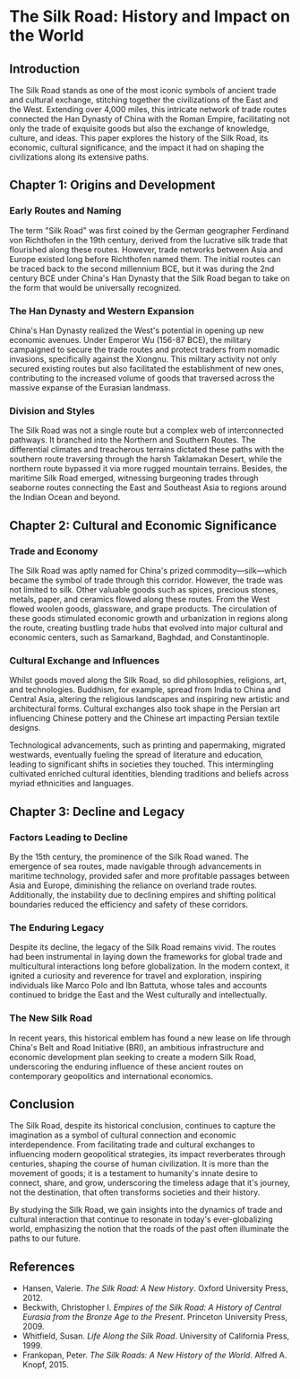 # The Silk Road: History and Impact on the World

## Introduction

The Silk Road stands as one of the most iconic symbols of ancient trade and cultural exchange, stitching together the civilizations of the East and the West. Extending over 4,000 miles, this intricate network of trade routes connected the Han Dynasty of China with the Roman Empire, facilitating not only the trade of exquisite goods but also the exchange of knowledge, culture, and ideas. This paper explores the history of the Silk Road, its economic, cultural significance, and the impact it had on shaping the civilizations along its extensive paths.

## Chapter 1: Origins and Development

### Early Routes and Naming

The term "Silk Road" was first coined by the German geographer Ferdinand von Richthofen in the 19th century, derived from the lucrative silk trade that flourished along these routes. However, trade networks between Asia and Europe existed long before Richthofen named them. The initial routes can be traced back to the second millennium BCE, but it was during the 2nd century BCE under China's Han Dynasty that the Silk Road began to take on the form that would be universally recognized.

### The Han Dynasty and Western Expansion

China's Han Dynasty realized the West's potential in opening up new economic avenues. Under Emperor Wu (156-87 BCE), the military campaigned to secure the trade routes and protect traders from nomadic invasions, specifically against the Xiongnu. This military activity not only secured existing routes but also facilitated the establishment of new ones, contributing to the increased volume of goods that traversed across the massive expanse of the Eurasian landmass.

### Division and Styles

The Silk Road was not a single route but a complex web of interconnected pathways. It branched into the Northern and Southern Routes. The differential climates and treacherous terrains dictated these paths with the southern route traversing through the harsh Taklamakan Desert, while the northern route bypassed it via more rugged mountain terrains. Besides, the maritime Silk Road emerged, witnessing burgeoning trades through seaborne routes connecting the East and Southeast Asia to regions around the Indian Ocean and beyond.

## Chapter 2: Cultural and Economic Significance

### Trade and Economy

The Silk Road was aptly named for China's prized commodity—silk—which became the symbol of trade through this corridor. However, the trade was not limited to silk. Other valuable goods such as spices, precious stones, metals, paper, and ceramics flowed along these routes. From the West flowed woolen goods, glassware, and grape products. The circulation of these goods stimulated economic growth and urbanization in regions along the route, creating bustling trade hubs that evolved into major cultural and economic centers, such as Samarkand, Baghdad, and Constantinople.

### Cultural Exchange and Influences

Whilst goods moved along the Silk Road, so did philosophies, religions, art, and technologies. Buddhism, for example, spread from India to China and Central Asia, altering the religious landscapes and inspiring new artistic and architectural forms. Cultural exchanges also took shape in the Persian art influencing Chinese pottery and the Chinese art impacting Persian textile designs.

Technological advancements, such as printing and papermaking, migrated westwards, eventually fueling the spread of literature and education, leading to significant shifts in societies they touched. This intermingling cultivated enriched cultural identities, blending traditions and beliefs across myriad ethnicities and languages.

## Chapter 3: Decline and Legacy

### Factors Leading to Decline

By the 15th century, the prominence of the Silk Road waned. The emergence of sea routes, made navigable through advancements in maritime technology, provided safer and more profitable passages between Asia and Europe, diminishing the reliance on overland trade routes. Additionally, the instability due to declining empires and shifting political boundaries reduced the efficiency and safety of these corridors.

### The Enduring Legacy

Despite its decline, the legacy of the Silk Road remains vivid. The routes had been instrumental in laying down the frameworks for global trade and multicultural interactions long before globalization. In the modern context, it ignited a curiosity and reverence for travel and exploration, inspiring individuals like Marco Polo and Ibn Battuta, whose tales and accounts continued to bridge the East and the West culturally and intellectually.

### The New Silk Road

In recent years, this historical emblem has found a new lease on life through China's Belt and Road Initiative (BRI), an ambitious infrastructure and economic development plan seeking to create a modern Silk Road, underscoring the enduring influence of these ancient routes on contemporary geopolitics and international economics.

## Conclusion

The Silk Road, despite its historical conclusion, continues to capture the imagination as a symbol of cultural connection and economic interdependence. From facilitating trade and cultural exchanges to influencing modern geopolitical strategies, its impact reverberates through centuries, shaping the course of human civilization. It is more than the movement of goods; it is a testament to humanity's innate desire to connect, share, and grow, underscoring the timeless adage that it's journey, not the destination, that often transforms societies and their history.

By studying the Silk Road, we gain insights into the dynamics of trade and cultural interaction that continue to resonate in today's ever-globalizing world, emphasizing the notion that the roads of the past often illuminate the paths to our future.

## References

- Hansen, Valerie. *The Silk Road: A New History*. Oxford University Press, 2012.
- Beckwith, Christopher I. *Empires of the Silk Road: A History of Central Eurasia from the Bronze Age to the Present*. Princeton University Press, 2009.
- Whitfield, Susan. *Life Along the Silk Road*. University of California Press, 1999.
- Frankopan, Peter. *The Silk Roads: A New History of the World*. Alfred A. Knopf, 2015.
